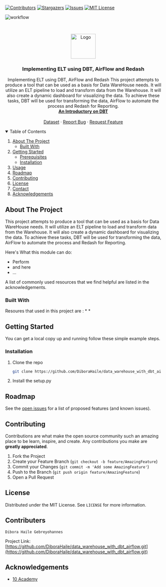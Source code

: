 [![Contributors][contributors-shield]][contributors-url]
[![Stargazers][stars-shield]][stars-url]
[![Issues][issues-shield]][issues-url]
[![MIT License][license-shield]][license-url]

![workflow](https://github.com/DiboraHaile/data_warehouse_with_dbt_airflow/actions/workflows/blank.yml/badge.svg)

<br />
<p align="center">
  <a href="https://github.com/week9-Benkart/Speech-to-text-data-collection-with-Kafka-Airflow-and-Spark">
    <img src="https://www.nicepng.com/png/full/838-8385423_implementing-speech-to-text-in-susi-ios-speech.png" alt="Logo" width="80" height="80">
  </a>

  <h3 align="center">Implementing ELT using DBT, AirFlow and Redash</h3>

  <p align="center">
Implementing ELT using DBT, AirFlow and Redash
This project attempts to produce a tool that can be used as a basis for Data WareHouse needs. It will utilize an ELT pipeline to load and transform data from the Warehouse. It will also create a dynamic dashboard for visualizing the data. To achieve these tasks, DBT will be used for transforming the data, AirFlow to automate the process and Redash for Reporting. 
    <br />
    <a href="https://www.youtube.com/playlist?list=PLy4OcwImJzBLJzLYxpxaPUmCWp8j1esvT"><strong>An Introductory on DBT </strong></a>
    <br />
    <br />
    <a href="https://anson.ucdavis.edu/~clarkf/">Dataset</a>
    ·
    <a href="https://github.com/DiboraHaile/data_warehouse_with_dbt_airflow/issues">Report Bug</a>
    ·
    <a href="https://github.com/DiboraHaile/data_warehouse_with_dbt_airflow/issues">Request Feature</a>
  </p>
</p>



<!-- TABLE OF CONTENTS -->
<details open="open">
  <summary>Table of Contents</summary>
  <ol>
    <li>
      <a href="#about-the-project">About The Project</a>
      <ul>
        <li><a href="#built-with">Built With</a></li>
      </ul>
    </li>
    <li>
      <a href="#getting-started">Getting Started</a>
      <ul>
        <li><a href="#prerequisites">Prerequisites</a></li>
        <li><a href="#installation">Installation</a></li>
      </ul>
    </li>
    <li><a href="#usage">Usage</a></li>
    <li><a href="#roadmap">Roadmap</a></li>
    <li><a href="#contributing">Contributing</a></li>
    <li><a href="#license">License</a></li>
    <li><a href="#contact">Contact</a></li>
    <li><a href="#acknowledgements">Acknowledgements</a></li>
  </ol>
</details>


<!-- ABOUT THE PROJECT -->
## About The Project

This project attempts to produce a tool that can be used as a basis for Data WareHouse needs. It will utilize an ELT pipeline to load and transform data from the Warehouse. It will also create a dynamic dashboard for visualizing the data. To achieve these tasks, DBT will be used for transforming the data, AirFlow to automate the process and Redash for Reporting. 

Here's What this module can do:
* Perform 
* and here
* ...

A list of commonly used resources that we find helpful are listed in the acknowledgements.

### Built With

Resoures that used in this project are :
* 
* 



<!-- GETTING STARTED -->
## Getting Started

You can get a local copy up and running follow these simple example steps.

### Installation

1. Clone the repo
   ```sh
   git clone https://github.com/DiboraHaile/data_warehouse_with_dbt_airflow.git
   ```
2. Install the setup.py 



<!-- USAGE EXAMPLES -->

<!-- ROADMAP -->
## Roadmap

See the [open issues](https://github.com/DiboraHaile/data_warehouse_with_dbt_airflow/issues) for a list of proposed features (and known issues).



<!-- CONTRIBUTING -->
## Contributing

Contributions are what make the open source community such an amazing place to be learn, inspire, and create. Any contributions you make are **greatly appreciated**.

1. Fork the Project
2. Create your Feature Branch (`git checkout -b feature/AmazingFeature`)
3. Commit your Changes (`git commit -m 'Add some AmazingFeature'`)
4. Push to the Branch (`git push origin feature/AmazingFeature`)
5. Open a Pull Request



<!-- LICENSE -->
## License

Distributed under the MIT License. See `LICENSE` for more information.



<!-- CONTACT -->
## Contributers
    Dibora Haile Gebreyohannes


Project Link: [https://github.com/DiboraHaile/data_warehouse_with_dbt_airflow.git](https://github.com/DiboraHaile/data_warehouse_with_dbt_airflow.git)

<!-- ACKNOWLEDGEMENTS -->
## Acknowledgements
* [10 Academy](https://www.10academy.org/)


<!-- MARKDOWN LINKS & IMAGES -->
<!-- https://www.markdownguide.org/basic-syntax/#reference-style-links -->
[stars-url]: https://github.com/DiboraHaile/data_warehouse_with_dbt_airflow/stargazers
[issues-shield]: https://img.shields.io/github/issues/DiboraHaile/data_warehouse_with_dbt_airflow.svg?style=for-the-badge
[issues-url]: https://github.com/DiboraHaile/data_warehouse_with_dbt_airflow/issues
[license-shield]: https://img.shields.io/github/license/week9-Benkart/Speech-to-text-data-collection-with-Kafka-Airflow-and-Spark.svg?style=for-the-badge
[license-url]: https://github.com/DiboraHaile/data_warehouse_with_dbt_airflow/blob/main/LICENSE
[contributors-shield]: https://img.shields.io/github/contributors/DiboraHaile/data_warehouse_with_dbt_airflow.svg?style=for-the-badge
[contributors-url]: https://github.com/DiboraHaile/data_warehouse_with_dbt_airflow/contributors
[forks-shield]: https://img.shields.io/github/forks/DiboraHaile/data_warehouse_with_dbt_airflow/.svg?style=for-the-badge
[forks-url]: https://github.com/DiboraHaile/data_warehouse_with_dbt_airflow/network/members
[stars-shield]: https://img.shields.io/github/stars/DiboraHaile/data_warehouse_with_dbt_airflow.svg?style=for-the-badge
[stars-url]: https://github.com/DiboraHaile/data_warehouse_with_dbt_airflow/stargazers
[product-screenshot]: images/screenshot.png
